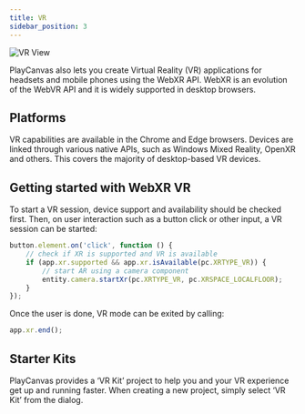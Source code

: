 ```yaml
---
title: VR
sidebar_position: 3
---
```


![VR View][1]

PlayCanvas also lets you create Virtual Reality (VR) applications for headsets and mobile phones using the WebXR API. WebXR is an evolution of the WebVR API and it is widely supported in desktop browsers.

## Platforms

VR capabilities are available in the Chrome and Edge browsers. Devices are linked through various native APIs, such as Windows Mixed Reality, OpenXR and others. This covers the majority of desktop-based VR devices.

## Getting started with WebXR VR

To start a VR session, device support and availability should be checked first. Then, on user interaction such as a button click or other input, a VR session can be started:

```javascript
button.element.on('click', function () {
    // check if XR is supported and VR is available
    if (app.xr.supported && app.xr.isAvailable(pc.XRTYPE_VR)) {
        // start AR using a camera component
        entity.camera.startXr(pc.XRTYPE_VR, pc.XRSPACE_LOCALFLOOR);
    }
});
```

Once the user is done, VR mode can be exited by calling:

```javascript
app.xr.end();
```

## Starter Kits

PlayCanvas provides a ‘VR Kit’ project to help you and your VR experience get up and running faster. When creating a new project, simply select ‘VR Kit’ from the dialog.

[1]: /images/user-manual/xr/vr-view.png